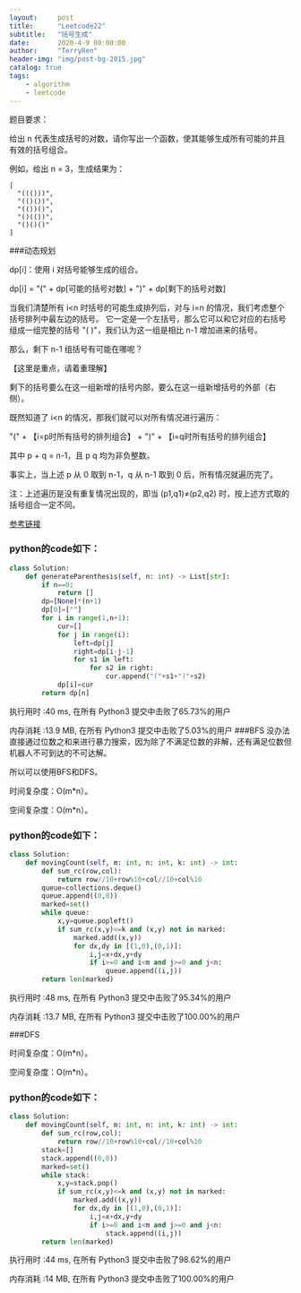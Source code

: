 ```yaml
---
layout:     post
title:      "Leetcode22"
subtitle:   "括号生成"
date:       2020-4-9 09:00:00
author:     "TerryRen"
header-img: "img/post-bg-2015.jpg"
catalog: true
tags:
    - algorithm
    - leetcode
---
```

题目要求：

给出 n 代表生成括号的对数，请你写出一个函数，使其能够生成所有可能的并且有效的括号组合。

例如，给出 n = 3，生成结果为：


```
[
  "((()))",
  "(()())",
  "(())()",
  "()(())",
  "()()()"
]

```
###动态规划

dp[i]：使用 i 对括号能够生成的组合。

dp[i] = "(" + dp[可能的括号对数] + ")" + dp[剩下的括号对数]

当我们清楚所有 i<n 时括号的可能生成排列后，对与 i=n 的情况，我们考虑整个括号排列中最左边的括号。
它一定是一个左括号，那么它可以和它对应的右括号组成一组完整的括号 "( )"，我们认为这一组是相比 n-1 增加进来的括号。

那么，剩下 n-1 组括号有可能在哪呢？

【这里是重点，请着重理解】

剩下的括号要么在这一组新增的括号内部，要么在这一组新增括号的外部（右侧）。

既然知道了 i<n 的情况，那我们就可以对所有情况进行遍历：

"(" + 【i=p时所有括号的排列组合】 + ")" + 【i=q时所有括号的排列组合】

其中 p + q = n-1，且 p q 均为非负整数。

事实上，当上述 p 从 0 取到 n-1，q 从 n-1 取到 0 后，所有情况就遍历完了。

注：上述遍历是没有重复情况出现的，即当 (p1,q1)≠(p2,q2) 时，按上述方式取的括号组合一定不同。


[参考链接](https://leetcode-cn.com/problems/generate-parentheses/solution/zui-jian-dan-yi-dong-de-dong-tai-gui-hua-bu-lun-da/)





### python的code如下：


```python
class Solution:
    def generateParenthesis(self, n: int) -> List[str]:
        if n==0:
            return []
        dp=[None]*(n+1)
        dp[0]=[""]
        for i in range(1,n+1):
            cur=[]
            for j in range(i):
                left=dp[j]
                right=dp[i-j-1]
                for s1 in left:
                    for s2 in right:
                        cur.append("("+s1+")"+s2)
            dp[i]=cur
        return dp[n]
```
执行用时 :40 ms, 在所有 Python3 提交中击败了65.73%的用户

内存消耗 :13.9 MB, 在所有 Python3 提交中击败了5.03%的用户
###BFS
没办法直接通过位数之和来进行暴力搜索，因为除了不满足位数的非解，还有满足位数但机器人不可到达的不可达解。

所以可以使用BFS和DFS。


时间复杂度：O(m*n）。

空间复杂度：O(m*n）。




### python的code如下：


```python
class Solution:
    def movingCount(self, m: int, n: int, k: int) -> int:
        def sum_rc(row,col):     
            return row//10+row%10+col//10+col%10
        queue=collections.deque()
        queue.append((0,0))
        marked=set()
        while queue:
            x,y=queue.popleft()
            if sum_rc(x,y)<=k and (x,y) not in marked:
                marked.add((x,y))
                for dx,dy in [(1,0),(0,1)]:
                    i,j=x+dx,y+dy
                    if i>=0 and i<m and j>=0 and j<n:
                        queue.append((i,j))    
        return len(marked)
```
执行用时 :48 ms, 在所有 Python3 提交中击败了95.34%的用户

内存消耗 :13.7 MB, 在所有 Python3 提交中击败了100.00%的用户

###DFS


时间复杂度：O(m*n）。

空间复杂度：O(m*n）。
### python的code如下：


```python
class Solution:
    def movingCount(self, m: int, n: int, k: int) -> int:
        def sum_rc(row,col):     
            return row//10+row%10+col//10+col%10
        stack=[]
        stack.append((0,0))
        marked=set()
        while stack:
            x,y=stack.pop()
            if sum_rc(x,y)<=k and (x,y) not in marked:
                marked.add((x,y))
                for dx,dy in [(1,0),(0,1)]:
                    i,j=x+dx,y+dy
                    if i>=0 and i<m and j>=0 and j<n:
                        stack.append((i,j))    
        return len(marked)
```
执行用时 :44 ms, 在所有 Python3 提交中击败了98.62%的用户

内存消耗 :14 MB, 在所有 Python3 提交中击败了100.00%的用户